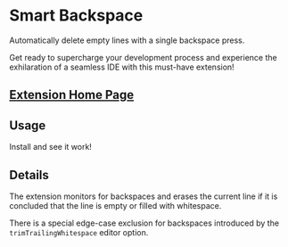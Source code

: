 # Smart Backspace

Automatically delete empty lines with a single backspace press.

Get ready to supercharge your development process and experience the exhilaration of a seamless IDE with this must-have extension!

## [Extension Home Page](https://marketplace.visualstudio.com/items?itemName=Eshnek.smart-backspace&ssr=false)

## Usage

Install and see it work!

## Details

The extension monitors for backspaces and erases the current line if it is concluded that the line is empty or filled with whitespace.

There is a special edge-case exclusion for backspaces introduced by the `trimTrailingWhitespace` editor option.
